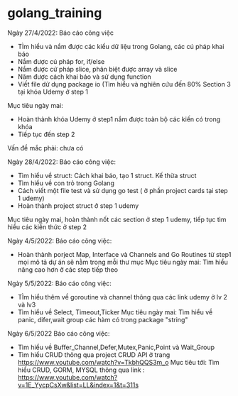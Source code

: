 # golang_training
Ngày 27/4/2022:
Báo cáo công việc
  * TÌm hiểu và nắm được các kiểu dữ liệu trong Golang, các cú pháp khai báo
  * Nắm được cú pháp for, if/else
  * Nắm được cứ pháp slice, phân biệt được array và slice
  * Năm được cách khai báo và sử dụng function
  * Viết file dử dụng package io
  (Tìm hiểu và nghiên cứu đến 80% Section 3 tại khóa Udemy ở step 1
 
Mục tiêu ngày mai:

  * Hoàn thành khóa Udemy ở step1 nắm được toàn bộ các kiến có trong khóa
  * Tiếp tục đến step 2

Vấn đề mắc phải: chưa có

Ngày 28/4/2022:
Báo cáo công việc:
  * Tìm hiểu về struct: Cách khai báo, tạo 1 struct. Kế thừa struct
  * Tìm hiểu về con trỏ trong Golang
  * Cách viết một file test và sử dụng go test ( ở phần project cards tại step 1 udemy)
  * Hoàn thành project struct ở step 1 udemy

Mục tiêu ngày mai, hoàn thành nốt các section ở step 1 udemy, tiếp tục tìm hiểu các kiến thức ở step 2

Ngày 4/5/2022:
Báo cáo công việc:
 * Hoàn thành porject Map, Interface và Channels and Go Routines từ step1 mọi mô tả dự án sẽ nằm trong mỗi thư mục
Mục tiêu ngày mai: Tìm hiểu nâng cao hơn ở các step tiếp theo

Ngày 5/5/2022:
Báo cáo công việc:
 * TÌm hiểu thêm về goroutine và channel thông qua các link udemy ở lv 2 và lv3
 * Tìm hiểu về Select, Timeout,Ticker
Mục tiêu ngày mai: Tìm hiểu về panic, difer,wait group các hàm có trong package "string"

Ngày 6/5/2022
Báo cáo công việc:
 * Tìm hiểu về Buffer_Channel,Defer,Mutex,Panic,Point và Wait_Group
 * Tìm hiểu CRUD thông qua project CRUD API ở trang https://www.youtube.com/watch?v=TkbhQQS3m_o
Mục tiêu tới:
 Tìm hiểu CRUD, GORM, MYSQL thông qua link : https://www.youtube.com/watch?v=1E_YycpCsXw&list=LL&index=1&t=311s
